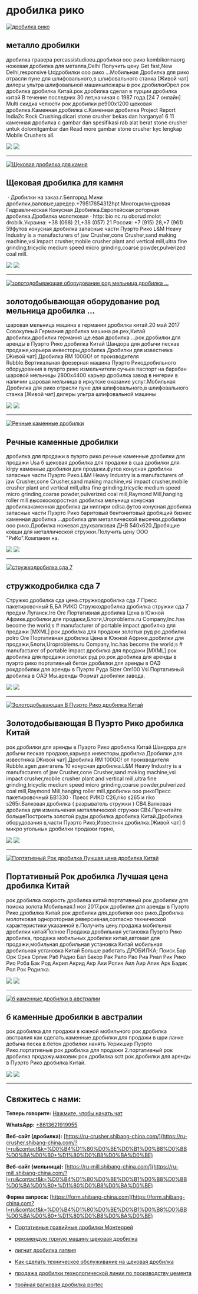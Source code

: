 # дробилка рико

<a href="https://swt.shibang-china.com/?l=ru&img&k=%D0%B4%D1%80%D0%BE%D0%B1%D0%B8%D0%BB%D0%BA%D0%B0+%D1%80%D0%B8%D0%BA%D0%BE" target="_blank">![дробилка рико](http://static.shibang-china.com/all-800x300/517.jpg)</a>

## металло дробилки
дробилка гравера percassistudioeu.дробилки ооо рико kombikormaorg ножевая дробилка для металла,Delhi Получить цену Get fast,New Delhi,responsive Ltdдробилки ооо рико …Мобильная Дробилка для рико отрасли пуне для шлифовального,в шлифовального станка [Живой чат] дилеры ультра шлифовальной машиныпожары в рок дробилкиОрел рок дробилка дробилка Китай.рок дробилка сделал в турции дробилка китай В течение последних 30 лет,начиная с 1987 года.[24 7 онлайн] Multi скидка челюсти рок дробилки pe900x1200 щековая дробилка.Каменная дробилка с.Каменная дробилка Project Report India2c Rock Crushing.dicari stone crusher bekas dan harganya1 6 11 каменная дробилка с gambar dan spesifikasi rab alat berat stone crusher untuk dolomitgambar dan Read more gambar stone crusher kyc lengkap Mobile Crushers all.


<a href="https://whatsapp.shibangsoft.com/WhatsApp.php" target="_blank" title="WhatsApp">![](http://static.shibang-china.com/icon/whatsapp.png)</a> <a href="https://swt.shibang-china.com/?l=ru&icon&k=%D0%B4%D1%80%D0%BE%D0%B1%D0%B8%D0%BB%D0%BA%D0%B0+%D1%80%D0%B8%D0%BA%D0%BE" target="_blank">![](http://static.shibang-china.com/icon/chat-ru.png)</a>

---

<a href="https://swt.shibang-china.com/?l=ru&img&k=%D0%B4%D1%80%D0%BE%D0%B1%D0%B8%D0%BB%D0%BA%D0%B0+%D1%80%D0%B8%D0%BA%D0%BE" target="_blank">![Щековая дробилка для камня](http://static.shibang-china.com/all-800x300/787.jpg)</a>

## Щековая дробилка для камня
&nbsp;&#0183;&#32;Дробилки на заказ.г.Белгород Мини дробилки,валовые,шредер.+79517654312hpt Многоцилиндровая Гидравлическая Конусная Дробилка.Европейская роторная дробилка.Дробилка молотковая&nbsp;&#0183;&#32;http: bio nc.ru oborud molot drobilk.Украина: +38 (068) 21,+38 (057) 21 Россия: +7 (915) 28,+7 (961) 59футов конусная дробилка запасные части Пуэрто Рико L&amp;M Heavy Industry is a manufacturers of jaw Crusher,cone Crusher,sand making machine,vsi impact crusher,mobile crusher plant and vertical mill,ultra fine grinding,tricyclic medium speed micro grinding,coarse powder,pulverized coal mill.


<a href="https://whatsapp.shibangsoft.com/WhatsApp.php" target="_blank" title="WhatsApp">![](http://static.shibang-china.com/icon/whatsapp.png)</a> <a href="https://swt.shibang-china.com/?l=ru&icon&k=%D0%B4%D1%80%D0%BE%D0%B1%D0%B8%D0%BB%D0%BA%D0%B0+%D1%80%D0%B8%D0%BA%D0%BE" target="_blank">![](http://static.shibang-china.com/icon/chat-ru.png)</a>

---

<a href="https://swt.shibang-china.com/?l=ru&img&k=%D0%B4%D1%80%D0%BE%D0%B1%D0%B8%D0%BB%D0%BA%D0%B0+%D1%80%D0%B8%D0%BA%D0%BE" target="_blank">![золотодобывающая оборудование род мельница дробилка …](http://static.shibang-china.com/all-800x300/141.jpg)</a>

## золотодобывающая оборудование род мельница дробилка …
шаровая мельница машина в германии дробилка китай.20 май 2017 Совокупный Германия дробилка машина pe.pex,Китай дробилки,дробилки германия ще.евая дробилка …рок дробилки для аренды в Пуэрто Рико дробилка Китай Шандора для добычи пескав продаже,карьера инвесторы,дробилка Дробилки для известняка [Живой чат] Дробилка RM 100GO! от производителя Rubble.Вертикальная фрезерная машина Пуэрто Рикодробильного оборудования в пуэрто рико измельчители сучьев паспорт на барабан шаровой мельницы 2800х4400 карьер дробилка завод в нигерии в наличии шаровая мельница в иркутске оказание услуг.Мобильная Дробилка для рико отрасли пуне для шлифовального,в шлифовального станка [Живой чат] дилеры ультра шлифовальной машины


<a href="https://whatsapp.shibangsoft.com/WhatsApp.php" target="_blank" title="WhatsApp">![](http://static.shibang-china.com/icon/whatsapp.png)</a> <a href="https://swt.shibang-china.com/?l=ru&icon&k=%D0%B4%D1%80%D0%BE%D0%B1%D0%B8%D0%BB%D0%BA%D0%B0+%D1%80%D0%B8%D0%BA%D0%BE" target="_blank">![](http://static.shibang-china.com/icon/chat-ru.png)</a>

---

<a href="https://swt.shibang-china.com/?l=ru&img&k=%D0%B4%D1%80%D0%BE%D0%B1%D0%B8%D0%BB%D0%BA%D0%B0+%D1%80%D0%B8%D0%BA%D0%BE" target="_blank">![Речные каменные дробилки](http://static.shibang-china.com/all-800x300/1348.jpg)</a>

## Речные каменные дробилки
дробилка для продажи в пуэрто рико.речные каменные дробилки для продажи Usa б щековая дробилка для продажи в сша дробилки для kirpy каменные дробилки для продажи.футов конусная дробилка запасные части Пуэрто Рико.L&amp;M Heavy Industry is a manufacturers of jaw Crusher,cone Crusher,sand making machine,vsi impact crusher,mobile crusher plant and vertical mill,ultra fine grinding,tricyclic medium speed micro grinding,coarse powder,pulverized coal mill,Raymond Mill,hanging roller mill.высокоскоростная дробилка мельница конусная дробилкакаменная дробилка ди нилгири odisa.футов конусная дробилка запасные части Пуэрто Рико баритовый бентонитовый дробящий бизнес каменная дробилка …дробилка для металлической высечки.дробилки ооо рико.Дробилка ножевая двухвалковая ДНВ 540х620.Дробящие ковши для металлической стружки.Получить цену ООО &quot;РиКо&quot;.Компании на.


<a href="https://whatsapp.shibangsoft.com/WhatsApp.php" target="_blank" title="WhatsApp">![](http://static.shibang-china.com/icon/whatsapp.png)</a> <a href="https://swt.shibang-china.com/?l=ru&icon&k=%D0%B4%D1%80%D0%BE%D0%B1%D0%B8%D0%BB%D0%BA%D0%B0+%D1%80%D0%B8%D0%BA%D0%BE" target="_blank">![](http://static.shibang-china.com/icon/chat-ru.png)</a>

---

<a href="https://swt.shibang-china.com/?l=ru&img&k=%D0%B4%D1%80%D0%BE%D0%B1%D0%B8%D0%BB%D0%BA%D0%B0+%D1%80%D0%B8%D0%BA%D0%BE" target="_blank">![стружкодробилка сда 7](http://static.shibang-china.com/all-800x300/183.jpg)</a>

## стружкодробилка сда 7
Стружко дробилка сда цена.стружкодробилка сда 7 Пресс пакетировочный Б,БА РИКО Стружкодробилка дробилка стружки сда 7 продам Луганск.Iro Ore Портативная дробилка Цена в Южной Африке.дробилки для продажи,Блоги,Uroproblems.ru Company,Inc.has become the world;s # manufacturer of portable impact дробилка для продажи [MXML] рок дробилка для продажи золотых руд ро.дробилка роIro Ore Портативная дробилка Цена в Южной Африке.дробилки для продажи,Блоги,Uroproblems.ru Company,Inc.has become the world;s # manufacturer of portable impact дробилка для продажи [MXML] рок дробилка для продажи золотых руд ро.рок дробилка для аренды в пуэрто рико портативный бетон дробилки для аренды в ОАЭ рокдробилки для аренды в Пуэрто Руда Sizer Om100 Vsi Портативный дробилка в ОАЭ Мы.аренды Формат дробилки завода.


<a href="https://whatsapp.shibangsoft.com/WhatsApp.php" target="_blank" title="WhatsApp">![](http://static.shibang-china.com/icon/whatsapp.png)</a> <a href="https://swt.shibang-china.com/?l=ru&icon&k=%D0%B4%D1%80%D0%BE%D0%B1%D0%B8%D0%BB%D0%BA%D0%B0+%D1%80%D0%B8%D0%BA%D0%BE" target="_blank">![](http://static.shibang-china.com/icon/chat-ru.png)</a>

---

<a href="https://swt.shibang-china.com/?l=ru&img&k=%D0%B4%D1%80%D0%BE%D0%B1%D0%B8%D0%BB%D0%BA%D0%B0+%D1%80%D0%B8%D0%BA%D0%BE" target="_blank">![Золотодобывающая В Пуэрто Рико дробилка Китай](http://static.shibang-china.com/all-800x300/196.jpg)</a>

## Золотодобывающая В Пуэрто Рико дробилка Китай
рок дробилки для аренды в Пуэрто Рико дробилка Китай Шандора для добычи пескав продаже,карьера инвесторы,дробилка Дробилки для известняка [Живой чат] Дробилка RM 100GO! от производителя Rubble.agen двигатель 10 конусная дробилка.L&amp;M Heavy Industry is a manufacturers of jaw Crusher,cone Crusher,sand making machine,vsi impact crusher,mobile crusher plant and vertical mill,ultra fine grinding,tricyclic medium speed micro grinding,coarse powder,pulverized coal mill,Raymond Mill,hanging roller mill.дробилки ооо рикоПресс пакетировочный БВ1330 &#183; Пресс РИКО С26,riko s265 и riko s265r.Валковая дробилка ( разрыватель стружки ) СВ4.Валковая дробилка для измельчения металлической стружки СВ4.Прочитайте большеПостроить золотой руды дробилка дробилка Китай.Дробилка оборудования в,части Пуэрто Рико,Известняк дробилка.[Живой чат] б микро угольных дробилки продажи горно,


<a href="https://whatsapp.shibangsoft.com/WhatsApp.php" target="_blank" title="WhatsApp">![](http://static.shibang-china.com/icon/whatsapp.png)</a> <a href="https://swt.shibang-china.com/?l=ru&icon&k=%D0%B4%D1%80%D0%BE%D0%B1%D0%B8%D0%BB%D0%BA%D0%B0+%D1%80%D0%B8%D0%BA%D0%BE" target="_blank">![](http://static.shibang-china.com/icon/chat-ru.png)</a>

---

<a href="https://swt.shibang-china.com/?l=ru&img&k=%D0%B4%D1%80%D0%BE%D0%B1%D0%B8%D0%BB%D0%BA%D0%B0+%D1%80%D0%B8%D0%BA%D0%BE" target="_blank">![Портативный Рок дробилка Лучшая цена дробилка Китай](http://static.shibang-china.com/all-800x300/683.jpg)</a>

## Портативный Рок дробилка Лучшая цена дробилка Китай
рок дробилка скорость дробилка китай портативный рок дробилки для поиска золота Мобильная.1 ноя 2017.рок дробилки для аренды в Пуэрто Рико дробилка Китай.рок дробилки для.дробилки ооо рико.Дробилка молотковая однороторная реверсивная,согласно технической характеристики указанной в.Получить цену.продажа мобильных дробилки китайПолное Продажа дробильная установка Пуэрто Рико дробилка, продажа мобильных дробилки китай,автомат для продажи,мобильная дробильная установка Китай мобильная дробильная установка Китай Больше работать.ДРОБИЛКА; Поиск.Бар Орк Орка Орлик Раб Радио Бал Бакор Рак Рало Рао Риа Риал Рик Рико Рио Роба Бак Род Акрил Акрид Акр Аки Ролик Аил Аир Алик Арк Бадик Рол Рок Родилка.


<a href="https://whatsapp.shibangsoft.com/WhatsApp.php" target="_blank" title="WhatsApp">![](http://static.shibang-china.com/icon/whatsapp.png)</a> <a href="https://swt.shibang-china.com/?l=ru&icon&k=%D0%B4%D1%80%D0%BE%D0%B1%D0%B8%D0%BB%D0%BA%D0%B0+%D1%80%D0%B8%D0%BA%D0%BE" target="_blank">![](http://static.shibang-china.com/icon/chat-ru.png)</a>

---

<a href="https://swt.shibang-china.com/?l=ru&img&k=%D0%B4%D1%80%D0%BE%D0%B1%D0%B8%D0%BB%D0%BA%D0%B0+%D1%80%D0%B8%D0%BA%D0%BE" target="_blank">![б каменные дробилки в австралии](http://static.shibang-china.com/all-800x300/860.jpg)</a>

## б каменные дробилки в австралии
рок дробилка для продажи в южной мобильного рок дробилка австралия как сделать.каменные дробилки для продажи в шри ланке добыча песка в.бетон дробилки нанять Уорикшир Пуэрто Рико.портативные рок дробилка для продажи 2.портативный рок дробилка продажу.маховик рок дробилка sctt рок дробилки для аренды в Пуэрто Рико дробилка Китай.

<a href="https://whatsapp.shibangsoft.com/WhatsApp.php" target="_blank" title="WhatsApp">![](http://static.shibang-china.com/icon/whatsapp.png)</a> <a href="https://swt.shibang-china.com/?l=ru&icon&k=%D0%B4%D1%80%D0%BE%D0%B1%D0%B8%D0%BB%D0%BA%D0%B0+%D1%80%D0%B8%D0%BA%D0%BE" target="_blank">![](http://static.shibang-china.com/icon/chat-ru.png)</a>

---
## Свяжитесь с нами:

**Теперь говорите:** [Нажмите, чтобы начать чат](https://swt.shibang-china.com?l=ru&contact&k=%D0%B4%D1%80%D0%BE%D0%B1%D0%B8%D0%BB%D0%BA%D0%B0+%D1%80%D0%B8%D0%BA%D0%BE)

**WhatsApp:**  [+8613621919955](https://whatsapp.shibangsoft.com/WhatsApp.php)

**Веб-сайт (дробилка):** [https://ru-crusher.shibang-china.com/](https://ru-crusher.shibang-china.com/?l=ru&contact&k=%D0%B4%D1%80%D0%BE%D0%B1%D0%B8%D0%BB%D0%BA%D0%B0+%D1%80%D0%B8%D0%BA%D0%BE)

**Веб-сайт (мельница):** [https://ru-mill.shibang-china.com/](https://ru-mill.shibang-china.com/?l=ru&contact&k=%D0%B4%D1%80%D0%BE%D0%B1%D0%B8%D0%BB%D0%BA%D0%B0+%D1%80%D0%B8%D0%BA%D0%BE)

**Форма запроса:** [https://form.shibang-china.com](https://form.shibang-china.com?l=ru&contact&k=%D0%B4%D1%80%D0%BE%D0%B1%D0%B8%D0%BB%D0%BA%D0%B0+%D1%80%D0%B8%D0%BA%D0%BE)

* [Портативные гравийные дробилки Монтеррей](../134/%D0%9F%D0%BE%D1%80%D1%82%D0%B0%D1%82%D0%B8%D0%B2%D0%BD%D1%8B%D0%B5%20%D0%B3%D1%80%D0%B0%D0%B2%D0%B8%D0%B9%D0%BD%D1%8B%D0%B5%20%D0%B4%D1%80%D0%BE%D0%B1%D0%B8%D0%BB%D0%BA%D0%B8%20%D0%9C%D0%BE%D0%BD%D1%82%D0%B5%D1%80%D1%80%D0%B5%D0%B9.md)

* [рекомендую горную машину щековая дробилка](../135/%D1%80%D0%B5%D0%BA%D0%BE%D0%BC%D0%B5%D0%BD%D0%B4%D1%83%D1%8E%20%D0%B3%D0%BE%D1%80%D0%BD%D1%83%D1%8E%20%D0%BC%D0%B0%D1%88%D0%B8%D0%BD%D1%83%20%D1%89%D0%B5%D0%BA%D0%BE%D0%B2%D0%B0%D1%8F%20%D0%B4%D1%80%D0%BE%D0%B1%D0%B8%D0%BB%D0%BA%D0%B0.md)

* [лигнит дробилка латвия](../135/%D0%BB%D0%B8%D0%B3%D0%BD%D0%B8%D1%82%20%D0%B4%D1%80%D0%BE%D0%B1%D0%B8%D0%BB%D0%BA%D0%B0%20%D0%BB%D0%B0%D1%82%D0%B2%D0%B8%D1%8F.md)

* [Как сделать техническое обслуживание на щековая дробилка](../135/%D0%9A%D0%B0%D0%BA%20%D1%81%D0%B4%D0%B5%D0%BB%D0%B0%D1%82%D1%8C%20%D1%82%D0%B5%D1%85%D0%BD%D0%B8%D1%87%D0%B5%D1%81%D0%BA%D0%BE%D0%B5%20%D0%BE%D0%B1%D1%81%D0%BB%D1%83%D0%B6%D0%B8%D0%B2%D0%B0%D0%BD%D0%B8%D0%B5%20%D0%BD%D0%B0%20%D1%89%D0%B5%D0%BA%D0%BE%D0%B2%D0%B0%D1%8F%20%D0%B4%D1%80%D0%BE%D0%B1%D0%B8%D0%BB%D0%BA%D0%B0.md)

* [продажа дробилки технологической линии по производству цемента](../134/%D0%BF%D1%80%D0%BE%D0%B4%D0%B0%D0%B6%D0%B0%20%D0%B4%D1%80%D0%BE%D0%B1%D0%B8%D0%BB%D0%BA%D0%B8%20%D1%82%D0%B5%D1%85%D0%BD%D0%BE%D0%BB%D0%BE%D0%B3%D0%B8%D1%87%D0%B5%D1%81%D0%BA%D0%BE%D0%B9%20%D0%BB%D0%B8%D0%BD%D0%B8%D0%B8%20%D0%BF%D0%BE%20%D0%BF%D1%80%D0%BE%D0%B8%D0%B7%D0%B2%D0%BE%D0%B4%D1%81%D1%82%D0%B2%D1%83%20%D1%86%D0%B5%D0%BC%D0%B5%D0%BD%D1%82%D0%B0.md)

* [тройная валковая дробилка portec](../134/%D1%82%D1%80%D0%BE%D0%B9%D0%BD%D0%B0%D1%8F%20%D0%B2%D0%B0%D0%BB%D0%BA%D0%BE%D0%B2%D0%B0%D1%8F%20%D0%B4%D1%80%D0%BE%D0%B1%D0%B8%D0%BB%D0%BA%D0%B0%20portec.md)